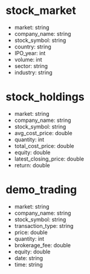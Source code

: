 # stock_market
- market: string
- company_name: string
- stock_symbol: string
- country: string
- IPO_year: int
- volume: int
- sector: string
- industry: string

# stock_holdings
- market: string
- company_name: string
- stock_symbol: string
- avg_cost_price: double
- quantity: int
- total_cost_price: double
- equity: double
- latest_closing_price: double
- return: double

# demo_trading
- market: string
- company_name: string
- stock_symbol: string
- transaction_type: string
- price: double
- quantity: int
- brokerage_fee: double
- equity: double
- date: string
- time: string
